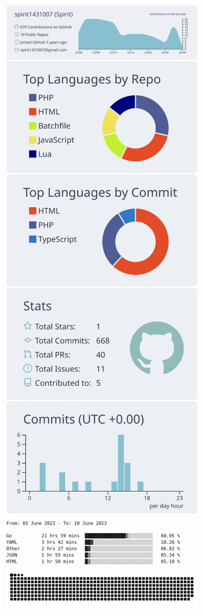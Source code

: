 [![](https://raw.githubusercontent.com/spirit1431007/spirit1431007/master/profile-summary-card-output/nord_bright/0-profile-details.svg)](https://git.io/spiritx)
[![](https://raw.githubusercontent.com/spirit1431007/spirit1431007/master/profile-summary-card-output/nord_bright/1-repos-per-language.svg)](https://git.io/spiritx) [![](https://raw.githubusercontent.com/spirit1431007/spirit1431007/master/profile-summary-card-output/nord_bright/2-most-commit-language.svg)](https://git.io/spiritx)
[![](https://raw.githubusercontent.com/spirit1431007/spirit1431007/master/profile-summary-card-output/nord_bright/3-stats.svg)](https://git.io/spiritx) [![](https://raw.githubusercontent.com/spirit1431007/spirit1431007/master/profile-summary-card-output/nord_bright/4-productive-time.svg)](https://git.io/spiritx)

<!--START_SECTION:waka-->

```txt
From: 03 June 2023 - To: 10 June 2023

Go           21 hrs 59 mins  ███████████████▒░░░░░░░░░   60.95 %
YAML         3 hrs 42 mins   ██▓░░░░░░░░░░░░░░░░░░░░░░   10.26 %
Other        2 hrs 27 mins   █▓░░░░░░░░░░░░░░░░░░░░░░░   06.82 %
JSON         1 hr 55 mins    █▒░░░░░░░░░░░░░░░░░░░░░░░   05.34 %
HTML         1 hr 50 mins    █▒░░░░░░░░░░░░░░░░░░░░░░░   05.10 %
```

<!--END_SECTION:waka-->

![contribution](https://github.com/spirit1431007/spirit1431007/blob/output/github-contribution-grid-snake.svg)
